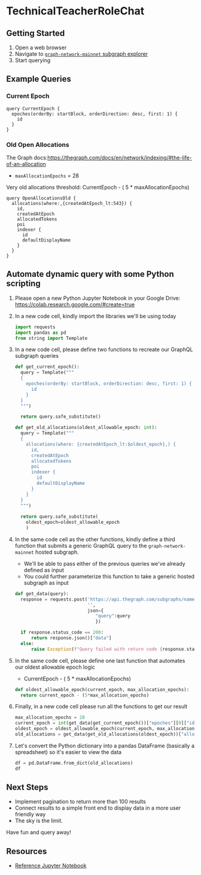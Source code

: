 # TechnicalTeacherRoleChat
## Getting Started
1. Open a web browser
1. Navigate to [`graph-network-mainnet` subgraph explorer](https://api.thegraph.com/subgraphs/name/graphprotocol/graph-network-mainnet/graphql?query=) 
1. Start querying

## Example Queries
### Current Epoch

``` gql
query CurrentEpoch {
  epoches(orderBy: startBlock, orderDirection: desc, first: 1) {
    id
  }
}
```

### Old Open Allocations
The Graph docs:https://thegraph.com/docs/en/network/indexing/#the-life-of-an-allocation

* `maxAllocationEpochs` = 28

Very old allocations threshold: CurrentEpoch - ( 5 * maxAllocationEpochs)


```gql
query OpenAllocationsOld {
  allocations(where:,{createdAtEpoch_lt:543}) {
    id,
    createdAtEpoch
    allocatedTokens
    poi
    indexer {
      id
      defaultDisplayName
    }
  }
}
```

## Automate dynamic query with some Python scripting

1. Please open a new Python Jupyter Notebook in your Google Drive: https://colab.research.google.com/#create=true
1. In a new code cell, kindly import the libraries we'll be using today
    ``` python
    import requests
    import pandas as pd
    from string import Template
    ```
    
1. In a new code cell, please define two functions to recreate our GraphQL subgraph queries
    ``` python
    def get_current_epoch():
      query = Template("""
      {
        epoches(orderBy: startBlock, orderDirection: desc, first: 1) {
          id
        }
      }
      """)

      return query.safe_substitute()
    
    def get_old_allocations(oldest_allowable_epoch: int):
      query = Template("""
      {
        allocations(where: {createdAtEpoch_lt:$oldest_epoch},) {
          id,
          createdAtEpoch
          allocatedTokens
          poi
          indexer {
            id
            defaultDisplayName
          }
        }
      }
      """)
      
      return query.safe_substitute(
        oldest_epoch=oldest_allowable_epoch
        )
    ```

1. In the same code cell as the other functions, kindly define a third function that submits a generic GraphQL query to the `graph-network-mainnet` hosted subgraph.
    * We'll be able to pass either of the previous queries we've already defined as input
    * You could further parameterize this function to take a generic hosted subgraph as input
    ``` python
    def get_data(query):
      response = requests.post('https://api.thegraph.com/subgraphs/name/graphprotocol/graph-network-mainnet'
                               '',
                               json={
                                  "query":query
                                  })

      if response.status_code == 200: 
          return response.json()["data"]
      else:
          raise Exception(f"Query failed with return code {response.staus_code}")
    ```

1. In the same code cell, please define one last function that automates our oldest allowable epoch logic
    * CurrentEpoch - ( 5 * maxAllocationEpochs)
    ``` python
    def oldest_allowable_epoch(current_epoch, max_allocation_epochs):
      return current_epoch - (5*max_allocation_epochs) 
    ```


1. Finally, in a new code cell please run all the functions to get our result
    ``` python
    max_allocation_epochs = 28
    current_epoch = int(get_data(get_current_epoch())["epoches"][0]["id"])
    oldest_epoch = oldest_allowable_epoch(current_epoch, max_allocation_epochs)
    old_allocations = get_data(get_old_allocations(oldest_epoch))["allocations"]
    ```

1. Let's convert the Python dictionary into a pandas DataFrame (basically a spreadsheet) so it's easier to view the data
    ``` python
    df = pd.DataFrame.from_dict(old_allocations)
    df
    ```

## Next Steps
* Implement pagination to return more than 100 results
* Connect results to a simple front end to display data in a more user friendly way
* The sky is the limit.

Have fun and query away!


## Resources
* [Reference Jupyter Notebook](https://colab.research.google.com/drive/19PNQ0f9qHgV_dwTTndhMCZeqhwsyhc7e?usp=sharing)
